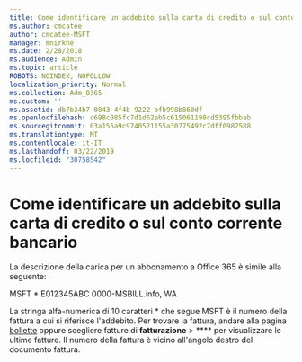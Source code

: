 ```yaml
---
title: Come identificare un addebito sulla carta di credito o sul conto corrente bancario
ms.author: cmcatee
author: cmcatee-MSFT
manager: mnirkhe
ms.date: 2/28/2018
ms.audience: Admin
ms.topic: article
ROBOTS: NOINDEX, NOFOLLOW
localization_priority: Normal
ms.collection: Adm_O365
ms.custom: ''
ms.assetid: db7b34b7-0843-4f4b-9222-bfb998b860df
ms.openlocfilehash: c698c085fc7d1d62eb5c615061198cd5395fbbab
ms.sourcegitcommit: 03a156a9c9740521155a30775492c7dff0982588
ms.translationtype: MT
ms.contentlocale: it-IT
ms.lasthandoff: 03/22/2019
ms.locfileid: "30758542"
---
```

# <a name="how-to-identify-a-charge-on-your-credit-card-or-bank-statement"></a>Come identificare un addebito sulla carta di credito o sul conto corrente bancario

La descrizione della carica per un abbonamento a Office 365 è simile alla seguente:
  
MSFT \* E012345ABC 0000-MSBILL.info, WA
  
La stringa alfa-numerica di 10 caratteri \* che segue MSFT è il numero della fattura a cui si riferisce l'addebito. Per trovare la fattura, andare alla pagina [bollette](https://go.microsoft.com/fwlink/p/?linkid=848039) oppure scegliere fatture di **fatturazione** \> **** per visualizzare le ultime fatture. Il numero della fattura è vicino all'angolo destro del documento fattura. 
  

